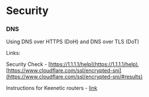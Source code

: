 # Security

### DNS

Using DNS over HTTPS (DoH) and DNS over TLS (DoT)

Links:

Security Check - [https://1.1.1.1/help](https://1.1.1.1/help), [https://www.cloudflare.com/ssl/encrypted-sni](https://www.cloudflare.com/ssl/encrypted-sni/#results)

Instructions for Keenetic routers - [link](https://help.keenetic.com/hc/en-us/articles/360007687159-DNS-over-TLS-and-DNS-over-HTTPS-proxy-servers-for-DNS-requests-encryption)



